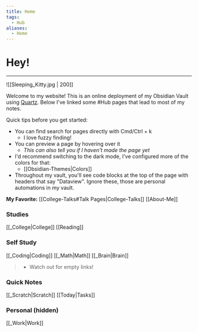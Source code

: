 ```yaml
---
title: Home
tags:
  - Hub
aliases:
  - Home
---
```


# Hey! 
---
![[Sleeping_Kitty.jpg | 200]]

Welcome to my website! This is an online deployment of my Obsidian Vault using [Quartz](https://quartz.jzhao.xyz).
Below I've linked some #Hub pages that lead to most of my notes. 

Quick tips before you get started:
- You can find search for pages directly with Cmd/Ctrl + k
	- I love fuzzy finding!
- You can preview a page by hovering over it
	- *This can also tell you if I haven't made the page yet*
- I'd recommend switching to the dark mode, I've configured more of the colors for that:
	- [[Obsidian-Themes|Colors]]
- Throughout my vault, you'll see code blocks at the top of the page with headers that say "Dataview". Ignore these, those are personal automations in my vault. 


**My Favorite:** [[College-Talks#Talk Pages|College-Talks]]
[[About-Me]] 


### Studies
[[_College|College]]
[[Reading]]


### Self Study
[[_Coding|Coding]]
[[_Math|Math]]
[[_Brain|Brain]]
> - Watch out for empty links!


### Quick Notes
 [[_Scratch|Scratch]]
[[Today|Tasks]]
 
### Personal (hidden)
[[_Work|Work]]

